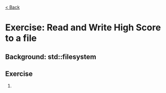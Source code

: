 [< Back](../README.md)

# Exercise: Read and Write High Score to a file

## Background: std::filesystem

## Exercise

1.
